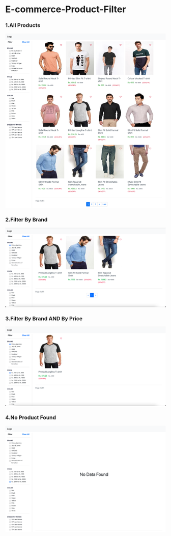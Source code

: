 # E-commerce-Product-Filter

### 1.All Products
![](screenshort/1.png)

### 2.Filter By Brand
![](screenshort/2.png)

### 3.Filter By Brand AND By Price
![](screenshort/3.png)

### 4.No Product Found
![](screenshort/4.png)
